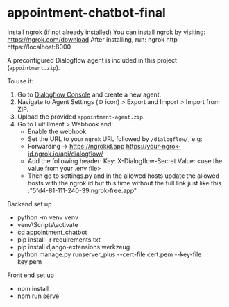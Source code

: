 # appointment-chatbot-final
Install ngrok (if not already installed)
You can install ngrok by visiting: https://ngrok.com/download
After installing, run:
ngrok http https://localhost:8000

A preconfigured Dialogflow agent is included in this project (`appointment.zip`).

To use it:

1. Go to [Dialogflow Console](https://dialogflow.cloud.google.com/) and create a new agent.
2. Navigate to Agent Settings (⚙️ icon) > Export and Import > Import from ZIP.
3. Upload the provided `appointment-agent.zip`.
4. Go to Fulfillment > Webhook and:
   - Enable the webhook.
   - Set the URL to your `ngrok` URL followed by `/dialogflow/`, e.g:
   - Forwarding -> https://ngrokid.app 
     https://your-ngrok-id.ngrok.io/api/dialogflow/
   - Add the following header:
     Key: X-Dialogflow-Secret
     Value: <use the value from your .env file>
   - Then go to settings.py and in the allowed hosts update the allowed hosts with the ngrok id but this time without the full link just like this :"5fd4-81-111-240-39.ngrok-free.app"

Backend set up
   - python -m venv venv
   - venv\Scripts\activate
   - cd appointment_chatbot
   - pip install -r requirements.txt
   - pip install django-extensions werkzeug
   - python manage.py runserver_plus --cert-file cert.pem --key-file key.pem
     
Front end set up
- npm install
- npm run serve


